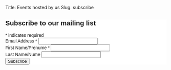 ﻿Title: Events hosted by us 
Slug: subscribe

<!-- Begin MailChimp Signup Form -->
<link href="//cdn-images.mailchimp.com/embedcode/classic-10_7.css" rel="stylesheet" type="text/css">
<style type="text/css">
	#mc_embed_signup{background:#fff; clear:left; font:14px Helvetica,Arial,sans-serif; }
	/* Add your own MailChimp form style overrides in your site stylesheet or in this style block.
	   We recommend moving this block and the preceding CSS link to the HEAD of your HTML file. */
</style>
<div id="mc_embed_signup">
<form action="//unibuc.us14.list-manage.com/subscribe/post?u=680c89ee70e7428bd43a31b24&amp;id=ee25747735" method="post" id="mc-embedded-subscribe-form" name="mc-embedded-subscribe-form" class="validate" target="_blank" novalidate>
    <div id="mc_embed_signup_scroll">
	<h2>Subscribe to our mailing list</h2>
<div class="indicates-required"><span class="asterisk">*</span> indicates required</div>
<div class="mc-field-group">
	<label for="mce-EMAIL">Email Address  <span class="asterisk">*</span>
</label>
	<input type="email" value="" name="EMAIL" class="required email" id="mce-EMAIL">
</div>
<div class="mc-field-group">
	<label for="mce-FNAME">First Name/Prenume  <span class="asterisk">*</span>
</label>
	<input type="text" value="" name="FNAME" class="required" id="mce-FNAME">
</div>
<div class="mc-field-group">
	<label for="mce-LNAME">Last Name/Nume </label>
	<input type="text" value="" name="LNAME" class="" id="mce-LNAME">
</div>
	<div id="mce-responses" class="clear">
		<div class="response" id="mce-error-response" style="display:none"></div>
		<div class="response" id="mce-success-response" style="display:none"></div>
	</div>    <!-- real people should not fill this in and expect good things - do not remove this or risk form bot signups-->
    <div style="position: absolute; left: -5000px;" aria-hidden="true"><input type="text" name="b_680c89ee70e7428bd43a31b24_ee25747735" tabindex="-1" value=""></div>
    <div class="clear"><input type="submit" value="Subscribe" name="subscribe" id="mc-embedded-subscribe" class="button"></div>
    </div>
</form>
</div>
<script type='text/javascript' src='//s3.amazonaws.com/downloads.mailchimp.com/js/mc-validate.js'></script><script type='text/javascript'>(function($) {window.fnames = new Array(); window.ftypes = new Array();fnames[0]='EMAIL';ftypes[0]='email';fnames[1]='FNAME';ftypes[1]='text';fnames[2]='LNAME';ftypes[2]='text'; /*
 * Translated default messages for the $ validation plugin.
 * Locale: RO
 */
$.extend($.validator.messages, {
  required: "Acest câmp este obligatoriu.",
  remote: "Te rugăm să completezi acest câmp.",
  email: "Te rugăm să introduci o adresă de email validă",
  url: "Te rugăm sa introduci o adresă URL validă.",
  date: "Te rugăm să introduci o dată corectă.",
  dateISO: "Te rugăm să introduci o dată (ISO) corectă.",
  number: "Te rugăm să introduci un număr întreg valid.",
  digits: "Te rugăm să introduci doar cifre.",
  creditcard: "Te rugăm să introduci un numar de carte de credit valid.",
  equalTo: "Te rugăm să reintroduci valoarea.",
  accept: "Te rugăm să introduci o valoare cu o extensie validă.",
  maxlength: $.validator.format("Te rugăm să nu introduci mai mult de {0} caractere."),
  minlength: $.validator.format("Te rugăm să introduci cel puțin {0} caractere."),
  rangelength: $.validator.format("Te rugăm să introduci o valoare între {0} și {1} caractere."),
  range: $.validator.format("Te rugăm să introduci o valoare între {0} și {1}."),
  max: $.validator.format("Te rugăm să introduci o valoare egal sau mai mică decât {0}."),
  min: $.validator.format("Te rugăm să introduci o valoare egal sau mai mare decât {0}.")
});}(jQuery));var $mcj = jQuery.noConflict(true);</script>
<!--End mc_embed_signup-->